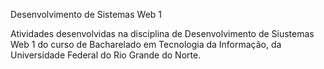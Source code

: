 Desenvolvimento de Sistemas Web 1

Atividades desenvolvidas na disciplina de Desenvolvimento de Siustemas Web 1 do curso de Bacharelado em Tecnologia da Informação, da Universidade Federal do Rio Grande do Norte.
